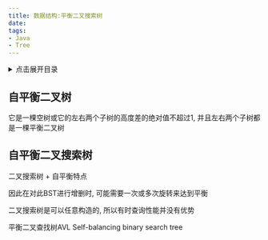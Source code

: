 ```yaml
---
title: 数据结构:平衡二叉搜索树
date: 
tags:
- Java
- Tree
---
```

<details>
<summary>点击展开目录</summary>
<!-- TOC -->

- [自平衡二叉树](#自平衡二叉树)
- [自平衡二叉搜索树](#自平衡二叉搜索树)

<!-- /TOC -->
</details>

## 自平衡二叉树

它是一棵空树或它的左右两个子树的高度差的绝对值不超过1, 并且左右两个子树都是一棵平衡二叉树


## 自平衡二叉搜索树

二叉搜索树 + 自平衡特点

因此在对此BST进行增删时, 可能需要一次或多次旋转来达到平衡

二叉搜索树是可以任意构造的, 所以有时查询性能并没有优势

平衡二叉查找树AVL
Self-balancing binary search tree

